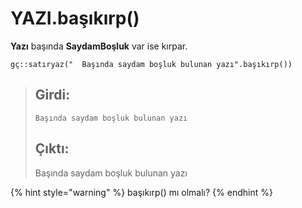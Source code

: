 # YAZI.başıkırp\(\)

**Yazı** başında **SaydamBoşluk** var ise kırpar.

```text
gç::satıryaz("  Başında saydam boşluk bulunan yazı".başıkırp()) 
```

> ## Girdi:
>
>     Başında saydam boşluk bulunan yazı
>
> ## Çıktı:
>
> Başında saydam boşluk bulunan yazı

{% hint style="warning" %}
başıkırp\(\) mı olmalı?
{% endhint %}

